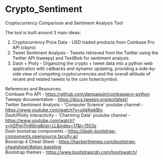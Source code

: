 # Crypto_Sentiment
Cryptocurrency Comparison and Sentiment Analysis Tool

The tool is built around 3 main ideas:
1) Cryptocurrency Price Data - USD traded products from Coinbase Pro API (cbpro)
2) Tweet Sentiment Analysis - Tweets retrieved from the Twitter using the Twitter API (tweepy) and TextBlob for sentiment analysis
3) Dash + Ploty - Organizing the crypto + tweet data into a python web application with callbacks and dynamic updating, providing a side-by-side view of competing cryptocurrencies and the overall attitude of recent and related tweets to the coin ticker/symbol.

References and Resources:<br>
Coinbase Pro API - https://github.com/danpaquin/coinbasepro-python <br>
Tweepy documentation - https://docs.tweepy.org/en/latest/ <br>
Twitter Sentiment Analysis - 'Computer Science' youtube channel - https://www.youtube.com/watch?v=ujId4ipkBio <br>
Dash/Plotly interactivity - 'Charming Data' youtube channel - https://www.youtube.com/watch?v=hSPmj7mK6ng&list=LL&index=17&t=1553s <br>
Dash bootstrap components - https://dash-bootstrap-components.opensource.faculty.ai/ <br>
Boostrap 4 Cheat Sheet - https://hackerthemes.com/bootstrap-cheatsheet/#align-baseline <br>
Bootstrap themes - https://www.bootstrapcdn.com/bootswatch/ <br>
